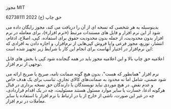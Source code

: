 مجوز MIT

حق چاپ (ج) 2022 62738111

بدینوسیله به هر شخصی که نسخه ای از آن را دریافت می کند، مجوز رایگان داده می شود
از این نرم افزار و فایل های مستندات مرتبط («نرم افزار»)، برای معامله
در نرم افزار بدون محدودیت، از جمله بدون محدودیت حقوق
برای استفاده، کپی، اصلاح، ادغام، انتشار، توزیع، مجوز فرعی و/یا فروش
کپی‌هایی از نرم‌افزار، و اجازه دادن به افرادی که این نرم‌افزار در اختیار آنهاست
برای انجام این کار با شرایط زیر تجهیز شده است:

اعلامیه حق چاپ بالا و این اعلامیه مجوز باید در همه گنجانده شود
کپی یا بخش های قابل توجهی از نرم افزار.

نرم افزار "همانطور که هست"، بدون هیچ گونه ضمانت نامه، صریح یا صریح ارائه می شود
ضمنی، شامل اما نه محدود به ضمانت‌های کالای تجاری،
تناسب برای یک هدف خاص و عدم نقض. در هیچ موردی نباید
نویسندگان یا دارندگان حق نسخه برداری در قبال هرگونه ادعا، خسارت یا سایر موارد مسئول هستند
مسئولیت، چه در یک اقدام قراردادی، چه در غیر این صورت، ناشی از
خارج از یا در ارتباط با نرم افزار یا استفاده یا سایر معاملات در
نرم افزار.
